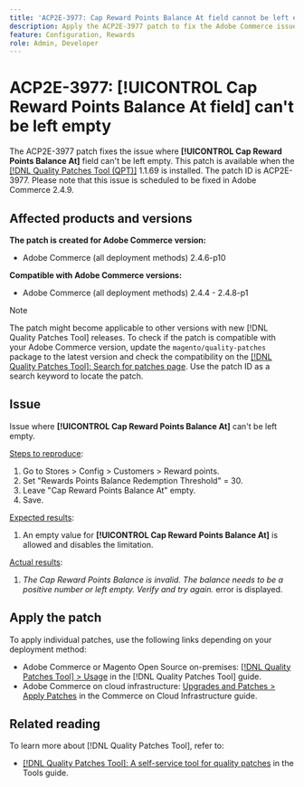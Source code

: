 ```yaml
---
title: 'ACP2E-3977: Cap Reward Points Balance At field cannot be left empty'
description: Apply the ACP2E-3977 patch to fix the Adobe Commerce issue where the Cap Reward Points Balance At field could not be left empty when Rewards Points Balance Redemption Threshold field was set, causing a validation error.
feature: Configuration, Rewards
role: Admin, Developer
---
```


# ACP2E-3977: **[!UICONTROL Cap Reward Points Balance At field]** can't be left empty

The ACP2E-3977 patch fixes the issue where **[!UICONTROL Cap Reward Points Balance At]** field can't be left empty. This patch is available when the [[!DNL Quality Patches Tool (QPT)]](/help/tools/quality-patches-tool/quality-patches-tool-to-self-serve-quality-patches.md) 1.1.69 is installed. The patch ID is ACP2E-3977. Please note that this issue is scheduled to be fixed in Adobe Commerce 2.4.9.

## Affected products and versions

**The patch is created for Adobe Commerce version:**

* Adobe Commerce (all deployment methods) 2.4.6-p10

**Compatible with Adobe Commerce versions:**

* Adobe Commerce (all deployment methods) 2.4.4 - 2.4.8-p1

>[!NOTE]
>
>The patch might become applicable to other versions with new [!DNL Quality Patches Tool] releases. To check if the patch is compatible with your Adobe Commerce version, update the `magento/quality-patches` package to the latest version and check the compatibility on the [[!DNL Quality Patches Tool]: Search for patches page](https://experienceleague.adobe.com/tools/commerce-quality-patches/index.html). Use the patch ID as a search keyword to locate the patch.

## Issue

Issue where **[!UICONTROL Cap Reward Points Balance At]** can't be left empty.

<u>Steps to reproduce</u>:

1. Go to Stores > Config > Customers > Reward points.
1. Set "Rewards Points Balance Redemption Threshold" = 30.
1. Leave "Cap Reward Points Balance At" empty.
1. Save.

<u>Expected results</u>:

1. An empty value for **[!UICONTROL Cap Reward Points Balance At]** is allowed and disables the limitation.

<u>Actual results</u>:

1. *The Cap Reward Points Balance is invalid. The balance needs to be a positive number or left empty. Verify and try again.* error is displayed.

## Apply the patch

To apply individual patches, use the following links depending on your deployment method:

* Adobe Commerce or Magento Open Source on-premises: [[!DNL Quality Patches Tool] > Usage](/help/tools/quality-patches-tool/usage.md) in the [!DNL Quality Patches Tool] guide.
* Adobe Commerce on cloud infrastructure: [Upgrades and Patches > Apply Patches](https://experienceleague.adobe.com/docs/commerce-cloud-service/user-guide/develop/upgrade/apply-patches.html) in the Commerce on Cloud Infrastructure guide.

## Related reading

To learn more about [!DNL Quality Patches Tool], refer to:

* [[!DNL Quality Patches Tool]: A self-service tool for quality patches](/help/tools/quality-patches-tool/quality-patches-tool-to-self-serve-quality-patches.md) in the Tools guide.
